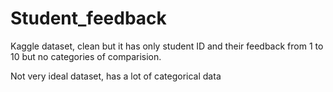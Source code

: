 # Student_feedback
Kaggle dataset, clean but it has only student ID and their feedback from 1 to 10 but no categories of comparision. 


Not very ideal dataset, has a lot of categorical data 
